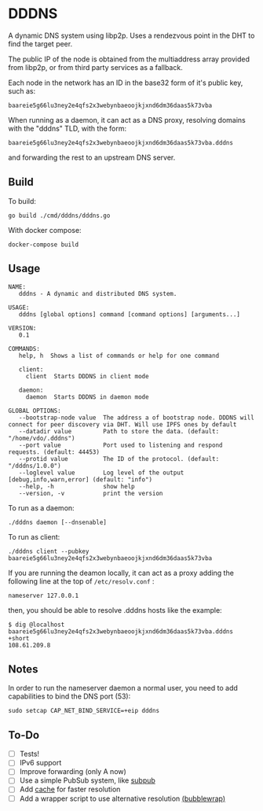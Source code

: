 # DDDNS

A dynamic DNS system using libp2p. Uses a rendezvous point in the DHT to find the target peer.

The public IP of the node is obtained from the multiaddress array provided from libp2p, or from third party services as a fallback.

Each node in the network has an ID in the base32 form of it's public key, such as:

`baareie5g66lu3ney2e4qfs2x3webynbaeoojkjxnd6dm36daas5k73vba`

When running as a daemon, it can act as a DNS proxy, resolving domains with the "dddns" TLD, with the form:

`baareie5g66lu3ney2e4qfs2x3webynbaeoojkjxnd6dm36daas5k73vba.dddns`

and forwarding the rest to an upstream DNS server.

## Build

To build:

`go build ./cmd/dddns/dddns.go`

With docker compose:

`docker-compose build`

## Usage

```
NAME:
   dddns - A dynamic and distributed DNS system.

USAGE:
   dddns [global options] command [command options] [arguments...]

VERSION:
   0.1

COMMANDS:
   help, h  Shows a list of commands or help for one command

   client:
     client  Starts DDDNS in client mode

   daemon:
     daemon  Starts DDDNS in daemon mode

GLOBAL OPTIONS:
   --bootstrap-node value  The address a of bootstrap node. DDDNS will connect for peer discovery via DHT. Will use IPFS ones by default
   --datadir value         Path to store the data. (default: "/home/vdo/.dddns")
   --port value            Port used to listening and respond requests. (default: 44453)
   --protid value          The ID of the protocol. (default: "/dddns/1.0.0")
   --loglevel value        Log level of the output [debug,info,warn,error] (default: "info")
   --help, -h              show help
   --version, -v           print the version

```

To run as a daemon:

`./dddns daemon [--dnsenable]`

To run as client:

`./dddns client --pubkey baareie5g66lu3ney2e4qfs2x3webynbaeoojkjxnd6dm36daas5k73vba`

If you are running the deamon locally, it can act as a proxy adding the following line at the top of `/etc/resolv.conf` :

`nameserver 127.0.0.1`

then, you should be able to resolve .dddns hosts like the example:

```
$ dig @localhost baareie5g66lu3ney2e4qfs2x3webynbaeoojkjxnd6dm36daas5k73vba.dddns +short
108.61.209.8
```

## Notes

In order to run the nameserver daemon a normal user, you need to add capabilities to bind the DNS port (53):

`sudo setcap CAP_NET_BIND_SERVICE=+eip dddns`

## To-Do

- [ ] Tests!
- [ ] IPv6 support
- [ ] Improve forwarding (only A now)
- [ ] Use a simple PubSub system, like [subpub](https://gitlab.com/vocdoni/go-dvote/-/blob/master/subpub/subpub.go)
- [ ] Add [cache](https://github.com/patrickmn/go-cache) for faster resolution
- [ ] Add a wrapper script to use alternative resolution [(bubblewrap)](https://wiki.archlinux.org/index.php/Bubblewrap)
